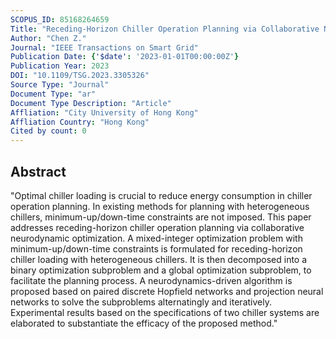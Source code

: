 ```yaml
---
SCOPUS_ID: 85168264659
Title: "Receding-Horizon Chiller Operation Planning via Collaborative Neurodynamic Optimization"
Author: "Chen Z."
Journal: "IEEE Transactions on Smart Grid"
Publication Date: {'$date': '2023-01-01T00:00:00Z'}
Publication Year: 2023
DOI: "10.1109/TSG.2023.3305326"
Source Type: "Journal"
Document Type: "ar"
Document Type Description: "Article"
Affliation: "City University of Hong Kong"
Affliation Country: "Hong Kong"
Cited by count: 0
---
```


## Abstract
"Optimal chiller loading is crucial to reduce energy consumption in chiller operation planning. In existing methods for planning with heterogeneous chillers, minimum-up/down-time constraints are not imposed. This paper addresses receding-horizon chiller operation planning via collaborative neurodynamic optimization. A mixed-integer optimization problem with minimum-up/down-time constraints is formulated for receding-horizon chiller loading with heterogeneous chillers. It is then decomposed into a binary optimization subproblem and a global optimization subproblem, to facilitate the planning process. A neurodynamics-driven algorithm is proposed based on paired discrete Hopfield networks and projection neural networks to solve the subproblems alternatingly and iteratively. Experimental results based on the specifications of two chiller systems are elaborated to substantiate the efficacy of the proposed method."
